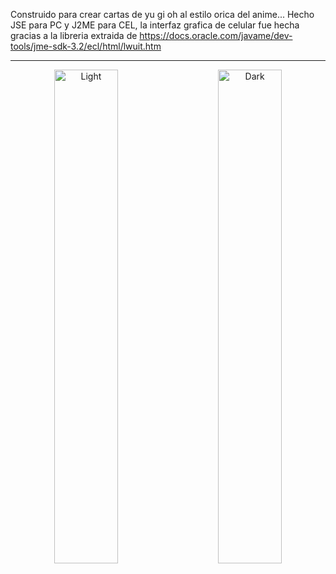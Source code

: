 Construido para crear cartas de yu gi oh al estilo orica del anime... Hecho JSE para PC y J2ME para CEL, la interfaz grafica de celular fue hecha gracias a la libreria extraida de https://docs.oracle.com/javame/dev-tools/jme-sdk-3.2/ecl/html/lwuit.htm
<hr>

<p align="center">
  <img alt="Light" src="https://raw.githubusercontent.com/RicardoValladares/Yu-Gi-Oh/master/ScreenShoot-PC.png" width="45%">
  &nbsp; &nbsp; &nbsp; &nbsp;
  <img alt="Dark" src="https://raw.githubusercontent.com/RicardoValladares/Yu-Gi-Oh/master/ScreenShoot-CEL.png" width="45%">
</p>
